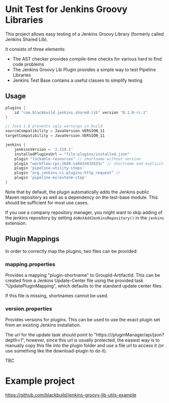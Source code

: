 Unit Test for Jenkins Groovy Libraries
======================================

This project allows easy testing of a Jenkins Groovy Library (formerly called Jenkins Shared Lib).

It consists of three elements:

- The AST checker provides compile-time checks for various hard to find code problems
- The Jenkins Groovy Lib Plugin provides a simple way to test Pipeline Libraries
- Jenkins Test Base contains a useful classes to simplify testing

## Usage

```groovy
plugins {
    id "com.blackbuild.jenkins.shared-lib" version "0.1.0-rc.1"
}

// Java 1.8 prevents ugly warnings in build
sourceCompatibility = JavaVersion.VERSION_11
targetCompatibility = JavaVersion.VERSION_11

jenkins {
    jenkinsVersion = '2.319.1'
    installedPluginsUrl = "file:plugins/installed.json"
    plugin "lockable-resources" // shortname without version
    plugin "workflow-cps:2648.va9433432b33c" // shortname and explicit version
    plugin 'pipeline-utility-steps'
    plugin "org.jenkins-ci.plugins:http_request" //
    plugin 'pipeline-milestone-step'
}
```

Note that by default, the plugin automatically adds the Jenkins public Maven repository as well as a dependency on the test-base module. This should be sufficient for most use cases.

If you use a company repository manager, you might want to skip adding of the jenkins
repository by setting `doNotAddJenkinsRepository()` in the `jenkins` extension.


## Plugin Mappings
In order to correctly map the plugins, two files can be provided:

### mapping.properties

Provides a mapping "plugin-shortname" to GroupId-ArtifactId. This can be created from a Jenkins Update-Center file using the provided task "UpdatePluginMapping", which defaults to the standard update center files.

If this file is missing, shortnames cannot be used.

### version.properties

Provides versions for plugins. This can be used to use the exact plugin set from
an existing Jenkins installation.

The url for the update task should point to "https://<jenkins>/pluginManager/api/json?depth=1", however, since this url is usually protected, the easiest way is to manually copy this file into the plugin folder and use a file url to access it (or use something like the download-plugin to do it). 



TBC

# Example project

https://github.com/blackbuild/jenkins-groovy-lib-utils-example
